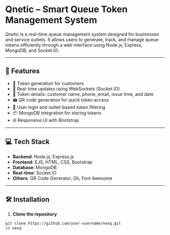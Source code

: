# Qnetic – Smart Queue Token Management System

Qnetic is a real-time queue management system designed for businesses and service outlets. It allows users to generate, track, and manage queue tokens efficiently through a web interface using Node.js, Express, MongoDB, and Socket.IO.

---

## 🚀 Features

- 🎫 Token generation for customers
- 🔁 Real-time updates using WebSockets (Socket.IO)
- 🧾 Token details: customer name, phone, email, issue time, and date
- 🖨️ QR code generation for quick token access
- 👤 User login and outlet-based token filtering
- 📦 MongoDB integration for storing tokens
- 🌐 Responsive UI with Bootstrap

---

## 💻 Tech Stack

- **Backend**: Node.js, Express.js
- **Frontend**: EJS, HTML, CSS, Bootstrap
- **Database**: MongoDB
- **Real-time**: Socket.IO
- **Others**: QR Code Generator, Git, Font Awesome

---

## 🛠️ Installation

1. **Clone the repository**
```bash
git clone https://github.com/your-username/nexq.git
cd nexq
